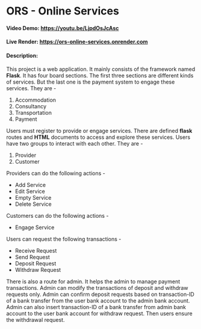 # ORS - Online Services
#### Video Demo:  <https://youtu.be/LjpdOsJcAsc>
#### Live Render:  <https://ors-online-services.onrender.com>
#### Description:
This project is a web application. It mainly consists of the framework named **Flask**. It has four board sections.
The first three sections are different kinds of services. But the last one is the payment system to engage these services.
They are -

1. Accommodation
2. Consultancy
3. Transportation
4. Payment

Users must register to provide or engage services. There are defined **flask** routes and **HTML** documents to
access and explore these services. Users have two groups to interact with each other. They are -

1. Provider
2. Customer

Providers can do the following actions -

- Add Service
- Edit Service
- Empty Service
- Delete Service

Customers can do the following actions -

- Engage Service

Users can request the following transactions -

- Receive Request
- Send Request
- Deposit Request
- Withdraw Request

There is also a route for admin. It helps the admin to manage payment transactions. Admin can modify the
transactions of deposit and withdraw requests only. Admin can confirm deposit requests based on transaction-ID
of a bank transfer from the user bank account to the admin bank account. Admin can also insert transaction-ID of a
bank transfer from admin bank account to the user bank account for withdraw request. Then users ensure the withdrawal
request.
